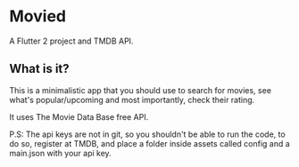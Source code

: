 # Movied

A Flutter 2 project and TMDB API.

## What is it?

This is a minimalistic app that you should use to search for movies, see what's popular/upcoming and most importantly, check their rating.

It uses The Movie Data Base free API.

P.S: The api keys are not in git, so you shouldn't be able to run the code, to do so, register at TMDB, and place a folder inside assets called config and a main.json with your api key.


